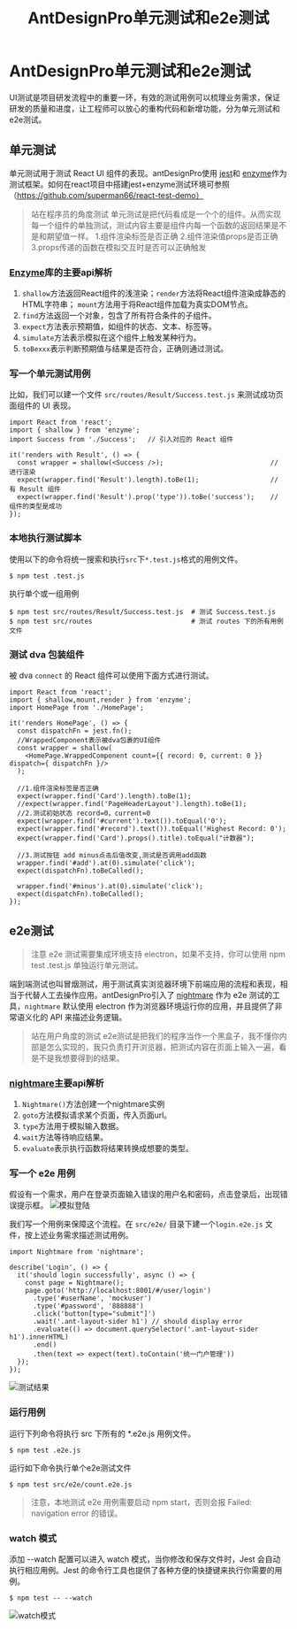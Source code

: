 ﻿---
title: AntDesignPro单元测试和e2e测试
---
# AntDesignPro单元测试和e2e测试
UI测试是项目研发流程中的重要一环，有效的测试用例可以梳理业务需求，保证研发的质量和进度，让工程师可以放心的重构代码和新增功能，分为单元测试和e2e测试。
## 单元测试
单元测试用于测试 React UI 组件的表现。antDesignPro使用 [jest](http://facebook.github.io/jest/)和 [enzyme](http://airbnb.io/enzyme/docs/api/index.html)作为测试框架。如何在react项目中搭建jest+enzyme测试环境可参照（https://github.com/superman66/react-test-demo）
 >站在程序员的角度测试
单元测试是把代码看成是一个个的组件。从而实现每一个组件的单独测试，测试内容主要是组件内每一个函数的返回结果是不是和期望值一样。
 1.组件渲染标签是否正确
 2.组件渲染值props是否正确
 3.props传递的函数在模拟交互时是否可以正确触发

### [Enzyme](http://airbnb.io/enzyme/docs/api/)库的主要api解析
1. `shallow`方法返回React组件的浅渲染；`render`方法将React组件渲染成静态的HTML字符串； `mount`方法用于将React组件加载为真实DOM节点。
2. `find`方法返回一个对象，包含了所有符合条件的子组件。
3. `expect`方法表示预期值，如组件的状态、文本、标签等。
4. `simulate`方法表示模拟在这个组件上触发某种行为。
5. `toBexxx`表示判断预期值与结果是否符合，正确则通过测试。

### 写一个单元测试用例
比如，我们可以建一个文件 `src/routes/Result/Success.test.js` 来测试成功页面组件的 UI 表现。
```
import React from 'react';
import { shallow } from 'enzyme';
import Success from './Success';   // 引入对应的 React 组件

it('renders with Result', () => {
  const wrapper = shallow(<Success />);                           // 进行渲染
  expect(wrapper.find('Result').length).toBe(1);                  // 有 Result 组件
  expect(wrapper.find('Result').prop('type')).toBe('success');    // 组件的类型是成功
});
```
### 本地执行测试脚本
使用以下的命令将统一搜索和执行`src`下`*.test.js`格式的用例文件。
```
$ npm test .test.js
```
执行单个或一组用例
```
$ npm test src/routes/Result/Success.test.js  # 测试 Success.test.js
$ npm test src/routes                         # 测试 routes 下的所有用例文件
```
### 测试 dva 包装组件
被 dva `connect` 的 React 组件可以使用下面方式进行测试。
```
import React from 'react';
import { shallow,mount,render } from 'enzyme';
import HomePage from './HomePage';

it('renders HomePage', () => {
  const dispatchFn = jest.fn();
  //WrappedComponent表示被dva包裹的UI组件
  const wrapper = shallow(
    <HomePage.WrappedComponent count={{ record: 0, current: 0 }} dispatch={ dispatchFn }/>
  );

  //1.组件渲染标签是否正确
  expect(wrapper.find('Card').length).toBe(1);
  //expect(wrapper.find('PageHeaderLayout').length).toBe(1);
  //2.测试初始状态 record=0，current=0
  expect(wrapper.find('#current').text()).toEqual('0');
  expect(wrapper.find('#record').text()).toEqual('Highest Record: 0');
  expect(wrapper.find('Card').props().title).toEqual("计数器");

  //3.测试按钮 add minus点击后值改变,测试是否调用add函数
  wrapper.find('#add').at(0).simulate('click');
  expect(dispatchFn).toBeCalled();

  wrapper.find('#minus').at(0).simulate('click');
  expect(dispatchFn).toBeCalled();
});
```
## e2e测试
>注意 e2e 测试需要集成环境支持 electron，如果不支持，你可以使用 npm test .test.js 单独运行单元测试。

端到端测试也叫冒烟测试，用于测试真实浏览器环境下前端应用的流程和表现，相当于代替人工去操作应用。antDesignPro引入了 [nightmare](http://www.nightmarejs.org/) 作为 e2e 测试的工具，`nightmare` 默认使用 electron 作为浏览器环境运行你的应用，并且提供了非常语义化的 API 来描述业务逻辑。

>站在用户角度的测试
 e2e测试是把我们的程序当作一个黑盒子，我不懂你内部是怎么实现的，我只负责打开浏览器，把测试内容在页面上输入一遍，看是不是我想要得到的结果。

### [nightmare](https://github.com/miccuci/nightmare)主要api解析
1. `Nightmare()`方法创建一个nightmare实例
2. `goto`方法模拟请求某个页面，传入页面url。
3. `type`方法用于模拟输入数据。
4. `wait`方法等待响应结果。
5. `evaluate`表示执行函数将结果转换成想要的类型。

### 写一个 e2e 用例
假设有一个需求，用户在登录页面输入错误的用户名和密码，点击登录后，出现错误提示框。
![模拟登陆](http://upload-images.jianshu.io/upload_images/8245634-ef528b90f7418e6b.png?imageMogr2/auto-orient/strip%7CimageView2/2/w/1240)

我们写一个用例来保障这个流程。在 `src/e2e/` 目录下建一个`login.e2e.js` 文件，按上述业务需求描述测试用例。
```
import Nightmare from 'nightmare';

describe('Login', () => {
  it('should login successfully', async () => {
    const page = Nightmare();
    page.goto('http://localhost:8001/#/user/login')
      .type('#userName', 'mockuser')
      .type('#password', '888888')
      .click('button[type="submit"]')
      .wait('.ant-layout-sider h1') // should display error
      .evaluate(() => document.querySelector('.ant-layout-sider h1').innerHTML)
      .end()
      .then(text => expect(text).toContain('统一门户管理'))
  });
});
```
![测试结果](http://upload-images.jianshu.io/upload_images/8245634-f6720949fc757c3c.png?imageMogr2/auto-orient/strip%7CimageView2/2/w/1240)

### 运行用例
运行下列命令将执行 src 下所有的 *.e2e.js 用例文件。
```
$ npm test .e2e.js
```
运行如下命令执行单个e2e测试文件
```
$ npm test src/e2e/count.e2e.js
```
>注意，本地测试 e2e 用例需要启动 npm start，否则会报 Failed: navigation error 的错误。

### watch 模式
添加 --watch 配置可以进入 watch 模式，当你修改和保存文件时，Jest 会自动执行相应用例。Jest 的命令行工具也提供了各种方便的快捷键来执行你需要的用例。
```
$ npm test -- --watch
```
![watch模式](http://upload-images.jianshu.io/upload_images/8245634-3bc43392bac367a2.png?imageMogr2/auto-orient/strip%7CimageView2/2/w/1240)